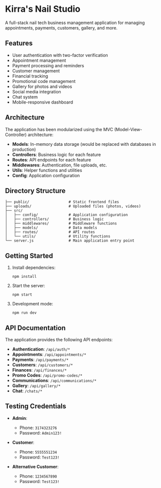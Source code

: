 # Kirra's Nail Studio

A full-stack nail tech business management application for managing appointments, payments, customers, gallery, and more.

## Features

- User authentication with two-factor verification
- Appointment management
- Payment processing and reminders
- Customer management
- Financial tracking
- Promotional code management
- Gallery for photos and videos
- Social media integration
- Chat system
- Mobile-responsive dashboard

## Architecture

The application has been modularized using the MVC (Model-View-Controller) architecture:

- **Models**: In-memory data storage (would be replaced with databases in production)
- **Controllers**: Business logic for each feature
- **Routes**: API endpoints for each feature
- **Middlewares**: Authentication, file uploads, etc.
- **Utils**: Helper functions and utilities
- **Config**: Application configuration

## Directory Structure

```
├── public/                  # Static frontend files
├── uploads/                 # Uploaded files (photos, videos)
├── src/
│   ├── config/              # Application configuration
│   ├── controllers/         # Business logic
│   ├── middlewares/         # Middleware functions
│   ├── models/              # Data models
│   ├── routes/              # API routes
│   └── utils/               # Utility functions
└── server.js                # Main application entry point
```

## Getting Started

1. Install dependencies:
   ```
   npm install
   ```

2. Start the server:
   ```
   npm start
   ```

3. Development mode:
   ```
   npm run dev
   ```

## API Documentation

The application provides the following API endpoints:

- **Authentication**: `/api/auth/*`
- **Appointments**: `/api/appointments/*`
- **Payments**: `/api/payments/*`
- **Customers**: `/api/customers/*`
- **Finances**: `/api/finances/*`
- **Promo Codes**: `/api/promo-codes/*`
- **Communications**: `/api/communications/*`
- **Gallery**: `/api/gallery/*`
- **Chat**: `/chats/*`

## Testing Credentials

- **Admin**: 
  - Phone: `3174323276`
  - Password: `Admin123!`

- **Customer**: 
  - Phone: `5555551234`
  - Password: `Test123!`

- **Alternative Customer**: 
  - Phone: `1234567890`
  - Password: `Test123!`
